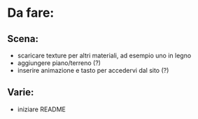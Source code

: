 # Da fare:

## Scena:

* scaricare texture per altri materiali, ad esempio uno in legno
* aggiungere piano/terreno (?)
* inserire animazione e tasto per accedervi dal sito (?)

## Varie:

* iniziare README
